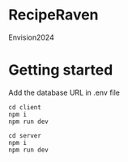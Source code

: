 # RecipeRaven
Envision2024

# Getting started
Add the database URL in .env file

```
cd client
npm i
npm run dev

cd server
npm i
npm run dev
```